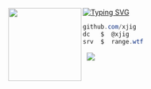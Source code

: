 [![Typing SVG](https://readme-typing-svg.herokuapp.com?font=Roboto+Mono&lines=range.wtf+%7C+bio-link)](https://git.io/typing-svg)
<img align="left" src="https://upload.wikimedia.org/wikipedia/commons/thumb/3/34/Red_star.svg/220px-Red_star.svg.png" width="147"/> 

```csharp
github.com/xjig
dc   $  @xjig
srv  $  range.wtf
```
&zwnj; 
&zwnj; 
![](https://komarev.com/ghpvc/?username=xjig)

